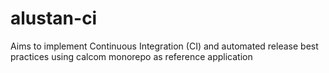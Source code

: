 # alustan-ci
 Aims to implement Continuous Integration (CI) and automated release best practices using calcom monorepo as reference application
